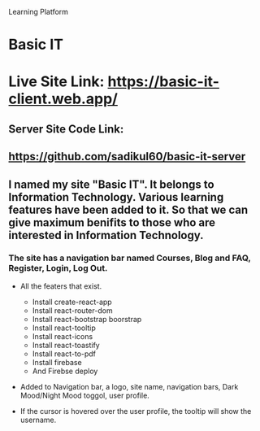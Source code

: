 Learning Platform 
# Basic IT

# Live Site Link: https://basic-it-client.web.app/


## Server Site Code Link:
## https://github.com/sadikul60/basic-it-server


## I named my site "Basic IT". It belongs to Information Technology. Various learning features have been added to it. So that we can give maximum benifits to those who are interested in Information Technology.

### The site has a navigation bar named Courses, Blog and FAQ, Register, Login, Log Out.

* All the featers that exist.
    * Install create-react-app
    * Install react-router-dom
    * Install react-bootstrap boorstrap
    * Install react-tooltip
    * Install react-icons
    * Install react-toastify
    * Install react-to-pdf
    * Install firebase
    * And Firebse deploy


* Added to Navigation bar, a logo, site name, navigation bars, Dark Mood/Night Mood toggol, user profile.

* If the cursor is hovered over the user profile, the tooltip will show the username.